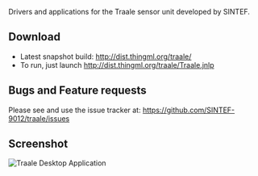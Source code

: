 Drivers and applications for the Traale sensor unit developed by SINTEF.

Download
--------
* Latest snapshot build: http://dist.thingml.org/traale/
* To run, just launch http://dist.thingml.org/traale/Traale.jnlp

Bugs and Feature requests
-------------------------
Please see and use the issue tracker at: https://github.com/SINTEF-9012/traale/issues

Screenshot
----------

![Traale Desktop Application](https://raw.github.com/SINTEF-9012/traale/master/traale/screenshots/TraaleJava2.png)
